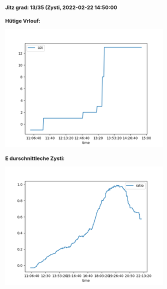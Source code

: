 ### Jitz grad: 13/35 (Zysti, 2022-02-22 14:50:00

### Hütige Vrlouf:
![Graph](Today.png)

### E durschnittleche Zysti:
![Graph](Zysti.png)